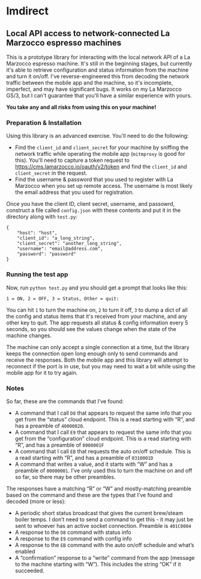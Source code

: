 # lmdirect

## Local API access to network-connected La Marzocco espresso machines

This is a prototype library for interacting with the local network API of a La Marzocco espresso machine. It's still in the beginning stages, but currently it's able to retrieve configuration and status information from the machine and turn it on/off. I've reverse-engineered this from decoding the network traffic between the mobile app and the machine, so it's incomplete, imperfect, and may have significant bugs. It works on my La Marzocco GS/3, but I can't guarantee that you'll have a similar experience with yours.

**You take any and all risks from using this on your machine!**

### Preparation & Installation

Using this library is an advanced exercise. You'll need to do the following:

-   Find the `client_id` and `client_secret` for your machine by sniffing the network traffic while operating the mobile app (`mitmproxy` is good for this). You'll need to capture a token request to https://cms.lamarzocco.io/oauth/v2/token and find the `client_id` and `client_secret` in the request.
-   Find the username & password that you used to register with La Marzocco when you set up remote access. The username is most likely the email address that you used for registration.

Once you have the client ID, client secret, username, and passowrd, construct a file called `config.json` with these contents and put it in the directory along with `test.py`:

```
{
    "host": "host",
    "client_id": "a_long_string",
    "client_secret": "another_long_string",
    "username": "email@address.com",
    "password": "password"
}
```

### Running the test app

Now, run `python test.py` and you should get a prompt that looks like this:

`1 = ON, 2 = OFF, 3 = Status, Other = quit:`

You can hit `1` to turn the machine on, `2` to turn it off, `3` to dump a dict of all the config and status items that it's received from your machine, and any other key to quit. The app requests all status & config information every 5 seconds, so you should see the values change when the state of the machine changes.

The machine can only accept a single connection at a time, but the library keeps the connection open long enough only to send commands and receive the responses. Both the mobile app and this library will attempt to reconnect if the port is in use, but you may need to wait a bit while using the mobile app for it to try again.

### Notes

So far, these are the commands that I’ve found:

-   A command that I call `D8` that appears to request the same info that you get from the “status” cloud endpoint. This is a read starting with “R”, and has a preamble of `40000020`.
-   A command that I call `E9` that appears to request the same info that you get from the “configuration” cloud endpoint. This is a read starting with “R”, and has a preamble of `0000001F`
-   A command that I call `EB` that requests the auto on/off schedule. This is a read starting with “R”, and has a preamble of `0310001D`
-   A command that writes a value, and it starts with “W” and has a preamble of `00000001`. I’ve only used this to turn the machine on and off so far, so there may be other preambles.

The responses have a matching “R” or “W” and mostly-matching preamble based on the command and these are the types that I’ve found and decoded (more or less):

-   A periodic short status broadcast that gives the current brew/steam boiler temps. I don’t need to send a command to get this - it may just be sent to whoever has an active socket connection. Preamble is `401C0004`
-   A response to the `D8` command with status info
-   A response to the `E9` command with config info
-   A response to the `EB` command with the auto on/off schedule and what’s enabled
-   A “confirmation” response to a “write” command from the app (message to the machine starting with “W”). This includes the string “OK” if it succeeded.
